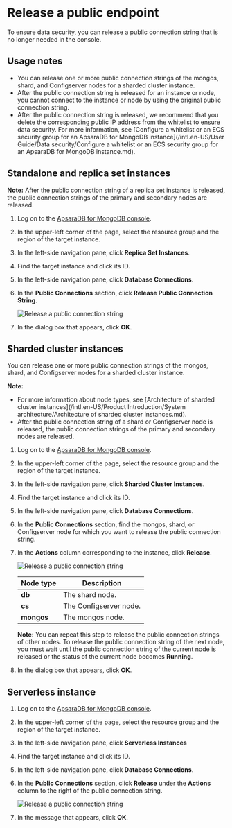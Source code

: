 # Release a public endpoint

To ensure data security, you can release a public connection string that is no longer needed in the console.

## Usage notes

-   You can release one or more public connection strings of the mongos, shard, and Configserver nodes for a sharded cluster instance.
-   After the public connection string is released for an instance or node, you cannot connect to the instance or node by using the original public connection string.
-   After the public connection string is released, we recommend that you delete the corresponding public IP address from the whitelist to ensure data security. For more information, see [Configure a whitelist or an ECS security group for an ApsaraDB for MongoDB instance](/intl.en-US/User Guide/Data security/Configure a whitelist or an ECS security group for an ApsaraDB for MongoDB instance.md).

## Standalone and replica set instances

**Note:** After the public connection string of a replica set instance is released, the public connection strings of the primary and secondary nodes are released.

1.  Log on to the [ApsaraDB for MongoDB console](https://mongodb.console.aliyun.com/).

2.  In the upper-left corner of the page, select the resource group and the region of the target instance.

3.  In the left-side navigation pane, click **Replica Set Instances**.

4.  Find the target instance and click its ID.

5.  In the left-side navigation pane, click **Database Connections**.

6.  In the **Public Connections** section, click **Release Public Connection String**.

    ![Release a public connection string](https://static-aliyun-doc.oss-accelerate.aliyuncs.com/assets/img/en-US/5137812261/p37322.png)

7.  In the dialog box that appears, click **OK**.


## Sharded cluster instances

You can release one or more public connection strings of the mongos, shard, and Configserver nodes for a sharded cluster instance.

**Note:**

-   For more information about node types, see [Architecture of sharded cluster instances](/intl.en-US/Product Introduction/System architecture/Architecture of sharded cluster instances.md).
-   After the public connection string of a shard or Configserver node is released, the public connection strings of the primary and secondary nodes are released.

1.  Log on to the [ApsaraDB for MongoDB console](https://mongodb.console.aliyun.com/).

2.  In the upper-left corner of the page, select the resource group and the region of the target instance.

3.  In the left-side navigation pane, click **Sharded Cluster Instances**.

4.  Find the target instance and click its ID.

5.  In the left-side navigation pane, click **Database Connections**.

6.  In the **Public Connections** section, find the mongos, shard, or Configserver node for which you want to release the public connection string.

7.  In the **Actions** column corresponding to the instance, click **Release**.

    ![Release a public connection string](https://static-aliyun-doc.oss-accelerate.aliyuncs.com/assets/img/en-US/4388812261/p13376.png)

    |Node type|Description|
    |---------|-----------|
    |**db**|The shard node.|
    |**cs**|The Configserver node.|
    |**mongos**|The mongos node.|

    **Note:** You can repeat this step to release the public connection strings of other nodes. To release the public connection string of the next node, you must wait until the public connection string of the current node is released or the status of the current node becomes **Running**.

8.  In the dialog box that appears, click **OK**.


## Serverless instance

1.  Log on to the [ApsaraDB for MongoDB console](https://mongodb.console.aliyun.com/).

2.  In the upper-left corner of the page, select the resource group and the region of the target instance.

3.  In the left-side navigation pane, click **Serverless Instances**

4.  Find the target instance and click its ID.

5.  In the left-side navigation pane, click **Database Connections**.

6.  In the **Public Connections** section, click **Release** under the **Actions** column to the right of the public connection string.

    ![Release a public connection string](https://static-aliyun-doc.oss-accelerate.aliyuncs.com/assets/img/en-US/6137812261/p170497.png)

7.  In the message that appears, click **OK**.


